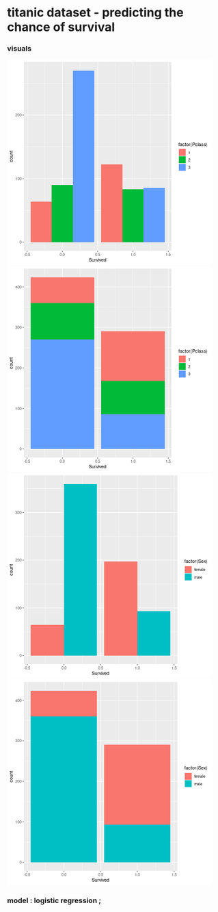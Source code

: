 # titanic dataset - predicting the chance of survival 

### visuals
![survival on the basis of person class](https://github.com/shaurysrivastav27/DATA-ANALYTICS/blob/master/R/titanic/pclass-diff.png)
![survival on the basis of person class](https://github.com/shaurysrivastav27/DATA-ANALYTICS/blob/master/R/titanic/pclass.png)
![survival on the basis of sex](https://github.com/shaurysrivastav27/DATA-ANALYTICS/blob/master/R/titanic/sex-diff.png)
![survival on the basis of sex](https://github.com/shaurysrivastav27/DATA-ANALYTICS/blob/master/R/titanic/sex.png)

### model : logistic regression ;

